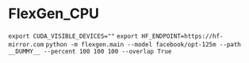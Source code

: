 # FlexGen_CPU
`export CUDA_VISIBLE_DEVICES=""`
`export HF_ENDPOINT=https://hf-mirror.com`
`python -m flexgen.main --model facebook/opt-125m --path __DUMMY__ --percent 100 100 100 --overlap True`

